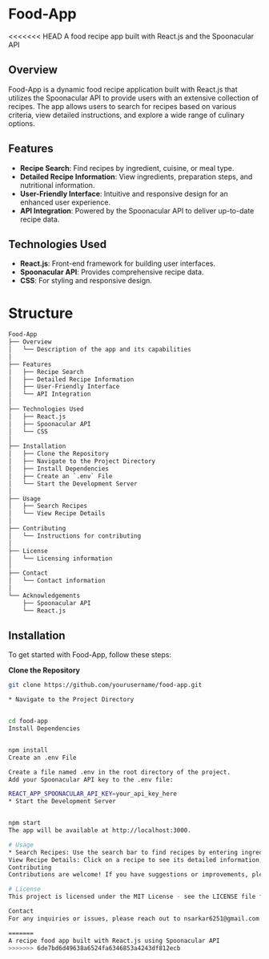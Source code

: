 # Food-App
<<<<<<< HEAD
A food recipe app built with React.js and the Spoonacular API 


## Overview

Food-App is a dynamic food recipe application built with React.js that utilizes the Spoonacular API to provide users with an extensive collection of recipes. The app allows users to search for recipes based on various criteria, view detailed instructions, and explore a wide range of culinary options.

## Features

- **Recipe Search**: Find recipes by ingredient, cuisine, or meal type.
- **Detailed Recipe Information**: View ingredients, preparation steps, and nutritional information.
- **User-Friendly Interface**: Intuitive and responsive design for an enhanced user experience.
- **API Integration**: Powered by the Spoonacular API to deliver up-to-date recipe data.

## Technologies Used

- **React.js**: Front-end framework for building user interfaces.
- **Spoonacular API**: Provides comprehensive recipe data.
- **CSS**: For styling and responsive design.

# Structure

```bash
Food-App
├── Overview
│   └── Description of the app and its capabilities
│
├── Features
│   ├── Recipe Search
│   ├── Detailed Recipe Information
│   ├── User-Friendly Interface
│   └── API Integration
│
├── Technologies Used
│   ├── React.js
│   ├── Spoonacular API
│   └── CSS
│
├── Installation
│   ├── Clone the Repository
│   ├── Navigate to the Project Directory
│   ├── Install Dependencies
│   ├── Create an `.env` File
│   └── Start the Development Server
│
├── Usage
│   ├── Search Recipes
│   └── View Recipe Details
│
├── Contributing
│   └── Instructions for contributing
│
├── License
│   └── Licensing information
│
├── Contact
│   └── Contact information
│
└── Acknowledgements
    ├── Spoonacular API
    └── React.js

```

## Installation

To get started with Food-App, follow these steps:

 **Clone the Repository**
   ```bash
   git clone https://github.com/yourusername/food-app.git

* Navigate to the Project Directory


cd food-app
Install Dependencies


npm install
Create an .env File

Create a file named .env in the root directory of the project.
Add your Spoonacular API key to the .env file:

REACT_APP_SPOONACULAR_API_KEY=your_api_key_here
* Start the Development Server


npm start
The app will be available at http://localhost:3000.

# Usage
* Search Recipes: Use the search bar to find recipes by entering ingredients, cuisine types, or meal categories.
View Recipe Details: Click on a recipe to see its detailed information, including ingredients, preparation steps, and nutritional facts.
Contributing
Contributions are welcome! If you have suggestions or improvements, please fork the repository and submit a pull request. For major changes, please open an issue first to discuss what you would like to change.

# License
This project is licensed under the MIT License - see the LICENSE file for details.

Contact
For any inquiries or issues, please reach out to nsarkar6251@gmail.com.

=======
A recipe food app built with React.js using Spoonacular API
>>>>>>> 6de7bd6d49638a6524fa6346853a4243df812ecb
